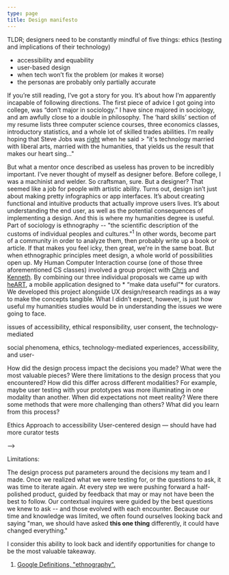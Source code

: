 ```yaml
---
type: page
title: Design manifesto
---
```


TLDR; designers need to be constantly mindful of five things:
ethics (testing and implications of their technology)
* accessibility and equability 
* user-based design
* when tech won’t fix the problem (or makes it worse)
* the personas are probably only partially accurate

If you’re still reading, I’ve got a story for you. It’s about how I’m apparently incapable of following directions. 
The first piece of advice I got going into college, was “don’t major in sociology.” I have since majored in sociology, and am awfully close to a double in philosophy. The ‘hard skills’ section of my resume lists three computer science courses, three economics classes, introductory statistics, and a whole lot of skilled trades abilities. I'm really hoping that Steve Jobs was [right](https://www.washingtonpost.com/news/innovations/wp/2018/06/12/why-liberal-arts-and-the-humanities-are-as-important-as-engineering/?utm_term=.53e0ff2597bd) when he said > "it's technology married with liberal arts, married with the humanities, that yields us the result that makes our heart sing..." 

But what a mentor once described as useless has proven to be incredibly important. I’ve never thought of myself as designer before. Before college, I was a machinist and welder. So craftsman, sure. But a designer? That seemed like a job for people with artistic ability. Turns out, design isn’t just about making pretty infographics or app interfaces. It’s about creating functional and intuitive products that actually improve users lives. It’s about understanding the end user, as well as the potential consequences of implementing a design.  And this is where my humanities degree is useful. 
Part of sociology is ethnography -- "the scientific description of the customs of individual peoples and cultures."<sup>1</sup> In other words, become part of a community in order to analyze them, then probably write up a book or article. If that makes you feel icky, then great, we're in the same boat. But when ethnographic principles meet design, a whole world of possibilities open up.
My Human Computer Interaction course (one of those three aforementioned CS classes) involved a group project with [Chris](https://cla1.github.io/) and [Kenneth](https://kennethan12.github.io/).  By combining our three individual proposals we came up with [heART](https://londonmeanswild.github.io/museum-experience/), a mobile application designed to * “make data useful”* for curators. We developed this project alongside UX design/research readings as a way to make the concepts tangible. What I didn’t expect, however, is just how useful my humanities studies would be in understanding the issues we were going to face. 


issues of accessibility, ethical responsibility, user consent, the technology-mediated 


social phenomena, ethics, technology-mediated experiences, accessibility, and user- 


How did the design process impact the decisions you made? 
What were the most valuable pieces? 
Were there limitations to the design process that you encountered?
How did this differ across different modalities? For example, maybe user testing with your prototypes was more illuminating in one modality than another. 
When did expectations not meet reality?
Were there some methods that were more challenging than others? What did you learn from this process?

Ethics
Approach to accessibility
User-centered design — should have had more curator tests


-->

Limitations:

The design process put parameters around the decisions my team and I made. Once we realized what we were testing for, or the questions to ask, it was time to iterate again. At every step we were pushing forward a half-polished product, guided by feedback that may or may not have been the best to follow. Our contextual inquires were guided by the best questions we knew to ask -- and those evolved with each encounter. Because our time and knowledge was limited, we often found ourselves looking back and saying "man, we should have asked **this one thing** differently, it could have changed everything." 

I consider this ability to look back and identify opportunities for change to be the most valuable takeaway. 



1. [Google Definitions, "ethnography".](https://www.google.com/search?q=ethnography&oq=ethnog&aqs=chrome.0.69i59j69i60l5.897j1j7&sourceid=chrome&ie=UTF-8)
